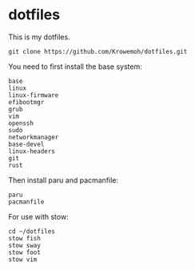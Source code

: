 # dotfiles

This is my dotfiles.

```
git clone https://github.com/Krowemoh/dotfiles.git 
```

You need to first install the base system:

```
base
linux
linux-firmware
efibootmgr
grub
vim
openssh
sudo
networkmanager
base-devel
linux-headers
git
rust
```

Then install paru and pacmanfile:

```
paru
pacmanfile
```

For use with stow:

```
cd ~/dotfiles
stow fish
stow sway
stow foot
stow vim
```
